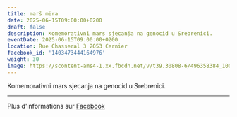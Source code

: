 ```yaml
---
title: marš mira
date: 2025-06-15T09:00:00+0200
draft: false
description: Komemorativni mars sjecanja na genocid u Srebrenici.
eventDate: 2025-06-15T09:00:00+0200
location: Rue Chasseral 3 2053 Cernier
facebook_id: '1403473444164976'
weight: 30
image: https://scontent-ams4-1.xx.fbcdn.net/v/t39.30808-6/496358384_1007574214836511_4806363768185633011_n.jpg?_nc_cat=102&ccb=1-7&_nc_sid=9e60e4&_nc_ohc=wFAixmf4HAsQ7kNvwGn4kcQ&_nc_oc=AdmwajaI99arcPCsWjbuisj055VuVt0oIOXt8SoxZWHwj5LHtHkCsRkdm6LAuy1m3mk&_nc_zt=23&_nc_ht=scontent-ams4-1.xx&edm=ABTKTjYEAAAA&_nc_gid=jDzcUuRRZMnKoYfWPPThQw&oh=00_AfSnHH-kNCvlp1ieAuDlFTbsDR6pNIjh6ymLoT7yxhFa6A&oe=6874EAAE
---
```


Komemorativni mars sjecanja na genocid u Srebrenici.

---

Plus d'informations sur [Facebook](https://facebook.com/events/1403473444164976)